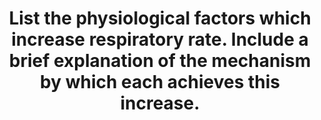 ---
title: "List the physiological factors which increase respiratory rate. Include a brief explanation of the mechanism by which each achieves this increase."
entityType: SAQ
exam: PEX
college: ANZCA
year: 2002
sitting: B
question: 10
passRate: 55
EC_expectedDomains:
- "The question was quite specific in requiring a list of physiological factors followed by a brief explanation of each factor."
- "It was expected that the effects of hypoxia, hypercapnoea, and acidosis would receive most attention."
- "In addition it was expected that at least two other factors would be mentioned (eg exercise, voluntary control, depression of respiratory centre, pulmonary stretch reflexes)."
EC_errorsCommon:
- "Most candidates neglected to mention that hypoxia and hypercapnoea are synergistic in their effect on increasing respiratory rate."
- "Others made vague statements linking the effects of PaO2, PaCO2 and pH."
- "Some candidates produced detailed descriptions of respiratory control mechanisms which were not required."
- "Many candidates were confused about pulmonary stretch reflexes, which act primarily to limit or prevent hyperinflation, and are less important for controlling respiratory rate."
---